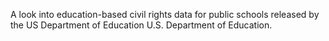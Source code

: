 A look into education-based civil rights data for public schools released by the US Department of Education U.S. Department of Education.
